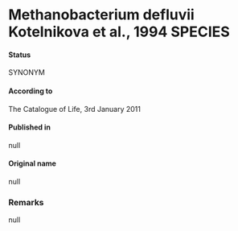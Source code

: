 # Methanobacterium defluvii Kotelnikova et al., 1994 SPECIES

#### Status
SYNONYM

#### According to
The Catalogue of Life, 3rd January 2011

#### Published in
null

#### Original name
null

### Remarks
null